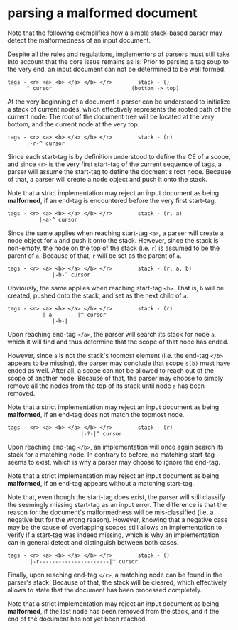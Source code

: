 
<!-- ======================================================================= -->
# parsing a malformed document

Note that the following exemplifies how a simple stack-based parser may detect
the malformedness of an input document.

Despite all the rules and regulations, implementors of parsers must still take
into account that the core issue remains as is: Prior to parsing a tag soup to
the very end, an input document can not be determined to be well formed.

```
tags - <r> <a> <b> </a> </b> </r>        stack - ()
      ^ cursor                         (bottom -> top)
```

At the very beginning of a document a parser can be understood to initialize
a stack of current nodes, which effectively represents the rooted path of the
current node: The root of the document tree will be located at the very bottom,
and the current node at the very top.

```
tags - <r> <a> <b> </a> </b> </r>        stack - (r)
      |-r-^ cursor
```

Since each start-tag is by definition understood to define the CE of a scope,
and since `<r>` is the very first start-tag of the current sequence of tags,
a parser will assume the start-tag to define the docment's root node. Because
of that, a parser will create a node object and push it onto the stack.

Note that a strict implementation may reject an input document as being
**malformed**, if an end-tag is encountered before the very first start-tag.

```
tags - <r> <a> <b> </a> </b> </r>        stack - (r, a)
          |-a-^ cursor
```

Since the same applies when reaching start-tag `<a>`, a parser will create a
node object for `a` and push it onto the stack. However, since the stack is
non-empty, the node on the top of the stack (i.e. `r`) is assumed to be the
parent of `a`. Because of that, `r` will be set as the parent of `a`.

```
tags - <r> <a> <b> </a> </b> </r>        stack - (r, a, b)
              |-b-^ cursor
```

Obviously, the same applies when reaching start-tag `<b>`. That is, `b` will
be created, pushed onto the stack, and set as the next child of `a`.

```
tags - <r> <a> <b> </a> </b> </r>        stack - (r)
           |-a--------|^ cursor
              |-b-|
```

Upon reaching end-tag `</a>`, the parser will search its stack for node `a`,
which it will find and thus determine that the scope of that node has ended.

However, since `a` is not the stack's topmost element (i.e. the end-tag `</b>`
appears to be missing), the parser may conclude that scope `s(b)` must have
ended as well. After all, a scope can not be allowed to reach out of the scope
of another node. Because of that, the parser may choose to simply remove all
the nodes from the top of its stack until node `a` has been removed.

Note that a strict implementation may reject an input document as being
**malformed**, if an end-tag does not match the topmost node.

```
tags - <r> <a> <b> </a> </b> </r>        stack - (r)
                       |-?-|^ cursor
```

Upon reaching end-tag `</b>`, an implementation will once again search its
stack for a matching node. In contrary to before, no matching start-tag seems
to exist, which is why a parser may choose to ignore the end-tag.

Note that a strict implementation may reject an input document as being
**malformed**, if an end-tag appears without a matching start-tag.

Note that, even though the start-tag does exist, the parser will still classify
the seemingly missing start-tag as an input error. The difference is that the
reason for the document's malformedness will be mis-classified (i.e. a negative
but for the wrong reason). However, knowing that a negative case may be the
cause of overlapping scopes still allows an implementation to verify if a
start-tag was indeed missing, which is why an implementation can in general
detect and distinguish between both cases.

```
tags - <r> <a> <b> </a> </b> </r>        stack - ()
       |-r----------------------|^ cursor
```

Finally, upon reaching end-tag `</r>`, a matching node can be found in the
parser's stack. Because of that, the stack will be cleared, which effectively
allows to state that the document has been processed completely.

Note that a strict implementation may reject an input document as being
**malformed**, if the last node has been removed from the stack, and if
the end of the document has not yet been reached.
